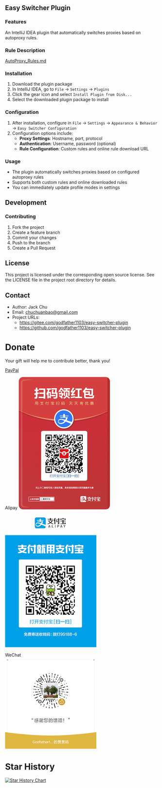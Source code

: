 ## Easy Switcher Plugin

### Features

An IntelliJ IDEA plugin that automatically switches proxies based on autoproxy rules.

### Rule Description

[AutoProxy_Rules.md](AutoProxy_Rules.md)

### Installation

1. Download the plugin package
2. In IntelliJ IDEA, go to `File` -> `Settings` -> `Plugins`
3. Click the gear icon and select `Install Plugin from Disk...`
4. Select the downloaded plugin package to install

### Configuration

1. After installation, configure in `File` -> `Settings` -> `Appearance & Behavior` -> `Easy Switcher Configuration`
2. Configuration options include:
    - **Proxy Settings**: Hostname, port, protocol
    - **Authentication**: Username, password (optional)
    - **Rule Configuration**: Custom rules and online rule download URL

### Usage

- The plugin automatically switches proxies based on configured autoproxy rules
- Supports both custom rules and online downloaded rules
- You can immediately update profile modes in settings

## Development

### Contributing

1. Fork the project
2. Create a feature branch
3. Commit your changes
4. Push to the branch
5. Create a Pull Request

## License

This project is licensed under the corresponding open source license. See the LICENSE file in the project root directory for details.

## Contact

- Author: Jack Chu
- Email: chuchuanbao@gmail.com
- Project URLs:
  - https://gitee.com/godfather1103/easy-switcher-plugin
  - https://github.com/godfather1103/easy-switcher-plugin


# Donate

Your gift will help me to contribute better, thank you!

[PayPal](https://paypal.me/godfather1103?locale.x=zh_XC)

Alipay
![Alipay](pic/hb-300.png)
![Alipay](pic/Alipay-300.png)

WeChat  
![WeChat](pic/WeChat-300.png)

# Star History

[![Star History Chart](https://api.star-history.com/svg?repos=godfather1103/easy-switcher-plugin&type=Date)](https://star-history.com/#godfather1103/easy-switcher-plugin&Date)
